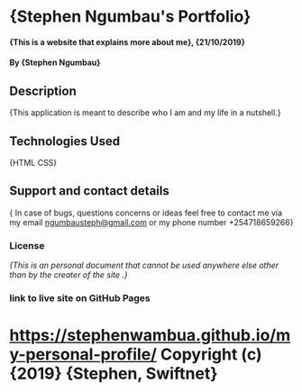 # {Stephen Ngumbau's Portfolio}
#### {This is a website that explains more about me}, {21/10/2019}
#### By **{Stephen Ngumbau}**
## Description
{This application is meant to describe who I am and my life in a nutshell.}
## Technologies Used
{HTML
 CSS}
## Support and contact details
{ In case of bugs, questions concerns or ideas feel free to contact me via my email ngumbausteph@gmail.com or my phone number +254718659266}
### License
*{This is an personal document that cannot be used anywhere else other than by the creater of the site .}*
### link to live site on GitHub Pages
https://stephenwambua.github.io/my-personal-profile/
Copyright (c) {2019} **{Stephen, Swiftnet}**
=======